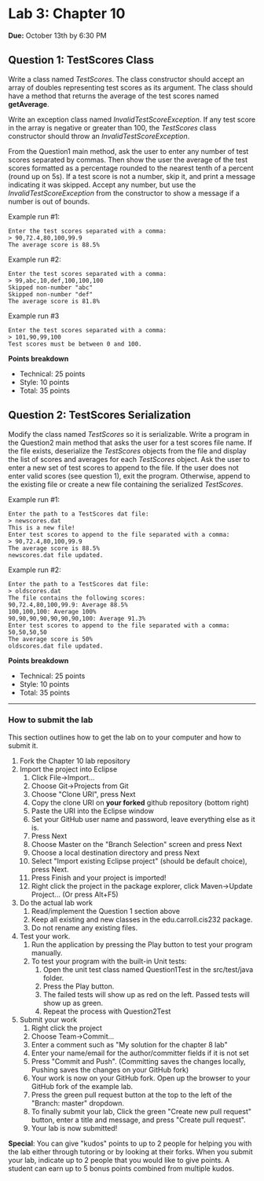 # Lab 3: Chapter 10
**Due:** October 13th by 6:30 PM

## Question 1: TestScores Class

Write a class named *TestScores*. The class constructor should accept an array of doubles representing test scores as its argument. The class should have a method that returns the average of the test scores named **getAverage**.

Write an exception class named *InvalidTestScoreException*.  If any test score in the array is negative or greater than 100, the *TestScores* class constructor should throw an *InvalidTestScoreException*.

From the Question1 main method, ask the user to enter any number of test scores separated by commas. Then show the user the average of the test scores formatted as a percentage rounded to the nearest tenth of a percent (round up on 5s).  If a test score is not a  number, skip it, and print a message indicating it was skipped.  Accept any number, but use the *InvalidTestScoreException* from the constructor to show a message if a number is out of bounds.

Example run #1:

    Enter the test scores separated with a comma:
	> 90,72.4,80,100,99.9
	The average score is 88.5%

Example run #2:

	Enter the test scores separated with a comma:
	> 99,abc,10,def,100,100,100
	Skipped non-number "abc"
	Skipped non-number "def"
	The average score is 81.8%
	
Example run #3

	Enter the test scores separated with a comma:
	> 101,90,99,100
	Test scores must be between 0 and 100.
	
**Points breakdown**

- Technical: 25 points
- Style: 10 points
- Total: 35 points

## Question 2: TestScores Serialization

Modify the class named *TestScores* so it is serializable.  Write a program in the Question2 main method that asks the user for a test scores file name.  If the file exists, deserialize the *TestScores* objects from the file and display the list of scores and averages for each *TestScores* object.  Ask the user to enter a new set of test scores to append to the file.  If the user does not enter valid scores (see question 1), exit the program. Otherwise, append to the existing file or create a new file containing the serialized *TestScores*.

Example run #1:
	
	Enter the path to a TestScores dat file:
	> newscores.dat
	This is a new file!
	Enter test scores to append to the file separated with a comma:
	> 90,72.4,80,100,99.9
	The average score is 88.5%
	newscores.dat file updated.
	
Example run #2:

	Enter the path to a TestScores dat file:
	> oldscores.dat
	The file contains the following scores:
	90,72.4,80,100,99.9: Average 88.5%
	100,100,100: Average 100%
	90,90,90,90,90,90,90,100: Average 91.3%
	Enter test scores to append to the file separated with a comma:
	50,50,50,50
	The average score is 50%
	oldscores.dat file updated.
	
**Points breakdown**

- Technical: 25 points
- Style: 10 points
- Total: 35 points

----
### How to submit the lab
This section outlines how to get the lab on to your computer and how to submit it.

1. Fork the Chapter 10 lab repository
2. Import the project into Eclipse
	1. Click File->Import...
	2. Choose Git->Projects from Git
	3. Choose "Clone URI", press Next
	4. Copy the clone URI on **your forked** github repository (bottom right)
	5. Paste the URI into the Eclipse window
	6. Set your GitHub user name and password, leave everything else as it is.
	7. Press Next
	8. Choose Master on the "Branch Selection" screen and press Next
	9. Choose a local destination directory and press Next
	10. Select "Import existing Eclipse project" (should be default choice), press Next.
	11. Press Finish and your project is imported!
	12. Right click the project in the package explorer, click Maven->Update Project... (Or press Alt+F5)
3. Do the actual lab work
	1. Read/implement the Question 1 section above
	2. Keep all existing and new classes in the edu.carroll.cis232 package.
	3. Do not rename any existing files.
4. Test your work.
	1. Run the application by pressing the Play button to test your program manually.
	2. To test your program with the built-in Unit tests: 
		1. Open the unit test class named Question1Test in the src/test/java folder.
		2. Press the Play button.
		3. The failed tests will show up as red on the left. Passed tests will show up as green.
		4. Repeat the process with Question2Test
5. Submit your work
	1. Right click the project
	2. Choose Team->Commit...
	3. Enter a comment such as "My solution for the chapter 8 lab"
	4. Enter your name/email for the author/committer fields if it is not set
	5. Press "Commit and Push". (Committing saves the changes locally, Pushing saves the changes on your GitHub fork)
	6. Your work is now on your GitHub fork.  Open up the browser to your GitHub fork of the example lab.
	7. Press the green pull request button at the top to the left of the "Branch: master" dropdown.
	8. To finally submit your lab, Click the green "Create new pull request" button, enter a title and message, and press "Create pull request".
	9. Your lab is now submitted!

**Special**: You can give "kudos" points to up to 2 people for helping you with the lab either through tutoring or by looking at their forks.  When you submit your lab, indicate up to 2 people that you would like to give points. A student can earn up to 5 bonus points combined from multiple kudos.
